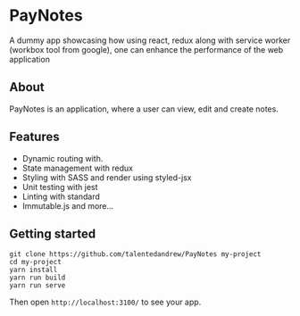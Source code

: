 # PayNotes
A dummy app showcasing how using react, redux along with service worker (workbox tool from google), one can enhance the performance of the web application

## About
PayNotes is an application, where a user can view, edit and create notes.

## Features
- Dynamic routing with.
- State management with redux
- Styling with SASS and render using styled-jsx
- Unit testing with jest
- Linting with standard
- Immutable.js and more...

## Getting started
```
git clone https://github.com/talentedandrew/PayNotes my-project
cd my-project
yarn install
yarn run build
yarn run serve
```

Then open `http://localhost:3100/` to see your app.


